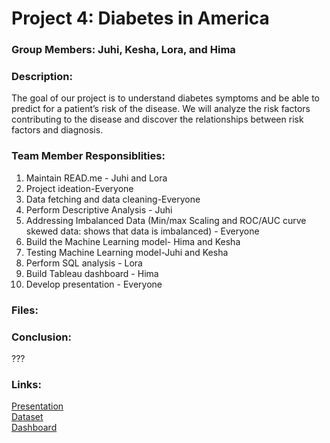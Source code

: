 # Project 4: Diabetes in America

### Group Members: Juhi, Kesha, Lora, and Hima

### Description:
The goal of our project is to understand diabetes symptoms and be able to predict for a patient’s risk of the disease. We will analyze the risk factors contributing to the disease and discover the relationships between risk factors and diagnosis.

### Team Member Responsiblities: 
1. Maintain READ.me - Juhi and Lora
2. Project ideation-Everyone
3. Data fetching and data cleaning-Everyone
4. Perform Descriptive Analysis - Juhi
5. Addressing Imbalanced Data (Min/max Scaling and ROC/AUC curve skewed data: shows that data is imbalanced) - Everyone
6. Build the Machine Learning model- Hima and Kesha
7. Testing Machine Learning model-Juhi and Kesha
8. Perform SQL analysis - Lora
9. Build Tableau dashboard - Hima
10. Develop presentation - Everyone

### Files:


### Conclusion:
???

### Links:
[Presentation](https://docs.google.com/presentation/d/1Fwp0ApqPC1A-W60X4_651ZGxSt-mDuQlyu1uq_cue68/edit?usp=sharing) 
<br> [Dataset](https://www.kaggle.com/datasets/deependraverma13/diabetes-healthcare-comprehensive-dataset?resource=download) 
<br> [Dashboard](???)

